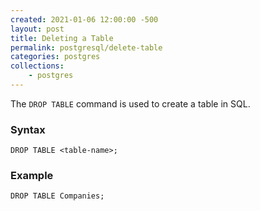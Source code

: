 ```yaml
---
created: 2021-01-06 12:00:00 -500
layout: post
title: Deleting a Table
permalink: postgresql/delete-table
categories: postgres
collections: 
    - postgres
---
```


The ```DROP TABLE``` command is used to create a table in SQL.

### Syntax

```https
DROP TABLE <table-name>;
```

### Example

```https
DROP TABLE Companies;
```